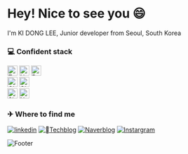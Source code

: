 <h1>Hey! Nice to see you 😄</h1>

<p>I'm KI DONG LEE, Junior developer from Seoul, South Korea <img src="https://cdn-icons-png.flaticon.com/512/5111/5111586.png" width="13"/></p>

<h3>💻 Confident stack</h3>
<p>
  <img alt="TypeScript" src="https://img.shields.io/badge/-TypeScript-blue?style=flat-square&logo=TypeScript&logoColor=white" height=23 />
  <img alt="Next.js" src="https://img.shields.io/badge/-Next.js-000000?style=flat-square&logo=Next.js&logoColor=white" height=23/>
  <img alt="React" src="https://img.shields.io/badge/-React-61DAFB?style=flat-square&logo=React&logoColor=white" height=23/>
  </br>
  <img alt="Git" src="https://img.shields.io/badge/-Git-F05032?style=flat-square&logo=Git&logoColor=white" height=23/>
  <img alt="GitHub" src="https://img.shields.io/badge/-GitHub-181717?style=flat-square&logo=GitHub&logoColor=white" height=23/>
  </br>
  <img alt="Slack" src="https://img.shields.io/badge/-Slack-4A154B?style=flat-square&logo=Slack&logoColor=white" height=23/>
  <img alt="Notion" src="https://img.shields.io/badge/-Notion-000000?style=flat-square&logo=Notion&logoColor=white" height=23/>
</p>

<h3>✈ Where to find me</h3>
<p>
<a href="https://www.linkedin.com/in/kidongg/" target="_blank"><img alt="linkedin" src="https://img.shields.io/badge/profile-0A66C2?&style=for-the-badge&logo=linkedin&logoColor=white" /></a>
<a href="https://kidongg.github.io/" target="_blank"><img alt="Techblog" src="https://img.shields.io/badge/blog-121D33?&style=for-the-badge&logo=github&logoColor=white" /></a> 
<a href="https://blog.naver.com/ki_dongg" target="_blank"><img alt="Naverblog" src="https://img.shields.io/badge/blog-green?&style=for-the-badge&logo=naver&logoColor=white" /></a> 
<a href="https://www.instagram.com/ki_dongg_/" target="_blank"><img alt="Instargram" src="https://img.shields.io/badge/sns-ff69b4?&style=for-the-badge&logo=instagram&logoColor=white" /></a>
</p>

![Footer](https://capsule-render.vercel.app/api?type=waving&color=4d4dff&height=100&section=footer)
